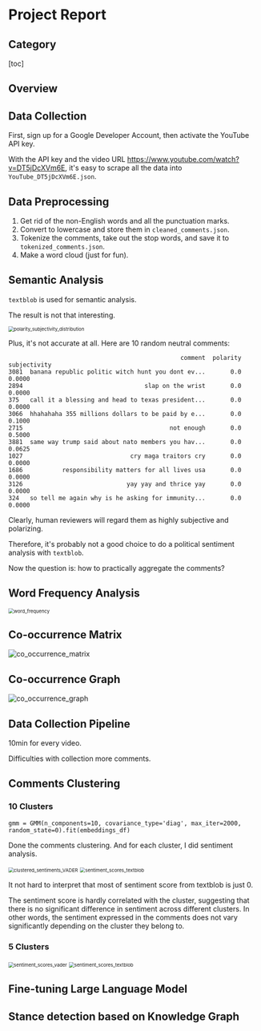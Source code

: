 # Project Report

## Category

[toc]

## Overview

## Data Collection

First, sign up for a Google Developer Account, then activate the YouTube API key.

With the API key and the video URL https://www.youtube.com/watch?v=DT5jDcXVm6E, it's easy to scrape all the data into `YouTube_DT5jDcXVm6E.json`.

##  Data Preprocessing

1. Get rid of the non-English words and all the punctuation marks.
2. Convert to lowercase and store them in `cleaned_comments.json`.
3. Tokenize the comments, take out the stop words, and save it to `tokenized_comments.json`.
4. Make a word cloud (just for fun).



## Semantic Analysis

`textblob` is used for semantic analysis.

The result is not that interesting.

<img src="img/polarity_subjectivity_distribution.png" alt="polarity_subjectivity_distribution" style="zoom: 67%;" />

Plus, it's not accurate at all. Here are 10 random neutral comments:

```csv
                                                comment  polarity  subjectivity
3081  banana republic politic witch hunt you dont ev...       0.0        0.0000
2894                                  slap on the wrist       0.0        0.0000
375   call it a blessing and head to texas president...       0.0        0.0000
3066  hhahahaha 355 millions dollars to be paid by e...       0.0        0.1000
2715                                         not enough       0.0        0.5000
3881  same way trump said about nato members you hav...       0.0        0.0625
1027                              cry maga traitors cry       0.0        0.0000
1686           responsibility matters for all lives usa       0.0        0.0000
3126                             yay yay and thrice yay       0.0        0.0000
324   so tell me again why is he asking for immunity...       0.0        0.0000
```

Clearly, human reviewers will regard them as highly subjective and polarizing.

Therefore, it's probably not a good choice to do a political sentiment analysis with `textblob`.

Now the question is: how to practically aggregate the comments?

## Word Frequency Analysis

<img src="img/word_frequency.png" alt="word_frequency" style="zoom: 67%;" />

## Co-occurrence Matrix

![co_occurrence_matrix](img/co_occurrence_matrix-9610713.png)

## Co-occurrence Graph

![co_occurrence_graph](img/co_occurrence_graph-9612447.png)

## Data Collection Pipeline

10min for every video.

Difficulties with collection more comments. 

## Comments Clustering

### 10 Clusters

```
gmm = GMM(n_components=10, covariance_type='diag', max_iter=2000, random_state=0).fit(embeddings_df)
```

Done the comments clustering. And for each cluster, I did sentiment analysis.

<img src="img/clustered_sentiments_VADER.png" alt="clustered_sentiments_VADER" style="zoom: 67%;" />

<img src="img/sentiment_scores_textblob.png" alt="sentiment_scores_textblob" style="zoom:67%;" />

It not hard to interpret that most of sentiment score from textblob is just 0.

The sentiment score is hardly correlated with the cluster, suggesting that there is no significant difference in sentiment across different clusters. In other words, the sentiment expressed in the comments does not vary significantly depending on the cluster they belong to.

### 5 Clusters

<img src="img/sentiment_scores_vader.png" alt="sentiment_scores_vader" style="zoom:67%;" />

<img src="img/sentiment_scores_textblob-0494118.png" alt="sentiment_scores_textblob" style="zoom:67%;" />



## Fine-tuning Large Language Model

## Stance detection based on Knowledge Graph